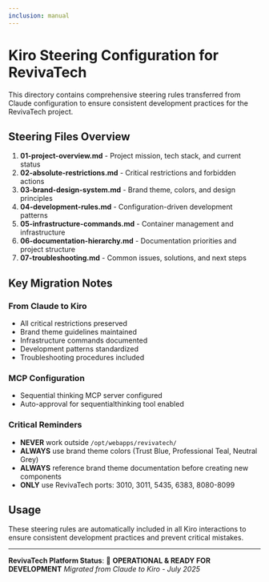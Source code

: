 ```yaml
---
inclusion: manual
---
```


# Kiro Steering Configuration for RevivaTech

This directory contains comprehensive steering rules transferred from Claude configuration to ensure consistent development practices for the RevivaTech project.

## Steering Files Overview

1. **01-project-overview.md** - Project mission, tech stack, and current status
2. **02-absolute-restrictions.md** - Critical restrictions and forbidden actions
3. **03-brand-design-system.md** - Brand theme, colors, and design principles
4. **04-development-rules.md** - Configuration-driven development patterns
5. **05-infrastructure-commands.md** - Container management and infrastructure
6. **06-documentation-hierarchy.md** - Documentation priorities and project structure
7. **07-troubleshooting.md** - Common issues, solutions, and next steps

## Key Migration Notes

### From Claude to Kiro
- All critical restrictions preserved
- Brand theme guidelines maintained
- Infrastructure commands documented
- Development patterns standardized
- Troubleshooting procedures included

### MCP Configuration
- Sequential thinking MCP server configured
- Auto-approval for sequentialthinking tool enabled

### Critical Reminders
- **NEVER** work outside `/opt/webapps/revivatech/`
- **ALWAYS** use brand theme colors (Trust Blue, Professional Teal, Neutral Grey)
- **ALWAYS** reference brand theme documentation before creating new components
- **ONLY** use RevivaTech ports: 3010, 3011, 5435, 6383, 8080-8099

## Usage
These steering rules are automatically included in all Kiro interactions to ensure consistent development practices and prevent critical mistakes.

---
**RevivaTech Platform Status**: 🚀 **OPERATIONAL & READY FOR DEVELOPMENT**
*Migrated from Claude to Kiro - July 2025*